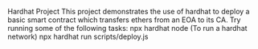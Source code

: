 Hardhat Project 
This project demonstrates the use of hardhat to deploy a basic smart contract which transfers ethers from an EOA to its CA. 
Try running some of the following tasks: 
npx hardhat node (To run a hardhat network)
npx hardhat run scripts/deploy.js 
